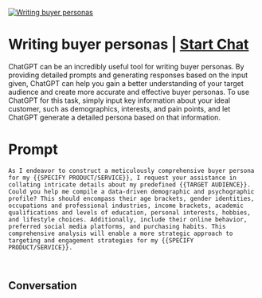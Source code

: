 
[![Writing buyer personas](https://flow-prompt-covers.s3.us-west-1.amazonaws.com/icon/Impressionist/i6.png)](https://gptcall.net/chat.html?data=%7B%22contact%22%3A%7B%22id%22%3A%22FWrvx8OOLpdCgzsO-W_Po%22%2C%22flow%22%3Atrue%7D%7D)
# Writing buyer personas | [Start Chat](https://gptcall.net/chat.html?data=%7B%22contact%22%3A%7B%22id%22%3A%22FWrvx8OOLpdCgzsO-W_Po%22%2C%22flow%22%3Atrue%7D%7D)
ChatGPT can be an incredibly useful tool for writing buyer personas. By providing detailed prompts and generating responses based on the input given, ChatGPT can help you gain a better understanding of your target audience and create more accurate and effective buyer personas. To use ChatGPT for this task, simply input key information about your ideal customer, such as demographics, interests, and pain points, and let ChatGPT generate a detailed persona based on that information.

# Prompt

```
As I endeavor to construct a meticulously comprehensive buyer persona for my {{SPECIFY PRODUCT/SERVICE}}, I request your assistance in collating intricate details about my predefined {{TARGET AUDIENCE}}. Could you help me compile a data-driven demographic and psychographic profile? This should encompass their age brackets, gender identities, occupations and professional industries, income brackets, academic qualifications and levels of education, personal interests, hobbies, and lifestyle choices. Additionally, include their online behavior, preferred social media platforms, and purchasing habits. This comprehensive analysis will enable a more strategic approach to targeting and engagement strategies for my {{SPECIFY PRODUCT/SERVICE}}.



```

## Conversation




